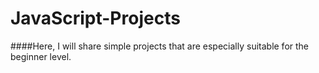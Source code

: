 # JavaScript-Projects

####Here, I will share simple projects that are especially suitable for the beginner level.
